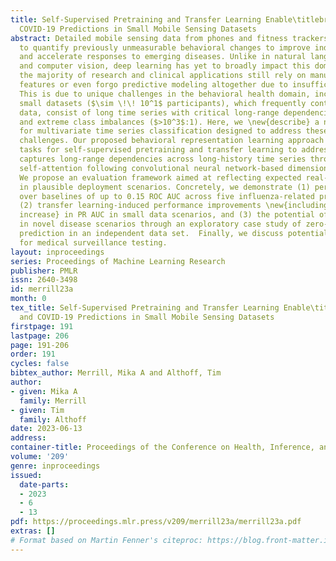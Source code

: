```yaml
---
title: Self-Supervised Pretraining and Transfer Learning Enable\titlebreak Flu and
  COVID-19 Predictions in Small Mobile Sensing Datasets
abstract: Detailed mobile sensing data from phones and fitness trackers offer an opportunity
  to quantify previously unmeasurable behavioral changes to improve individual health
  and accelerate responses to emerging diseases. Unlike in natural language processing
  and computer vision, deep learning has yet to broadly impact this domain, in which
  the majority of research and clinical applications still rely on manually defined
  features or even forgo predictive modeling altogether due to insufficient accuracy.
  This is due to unique challenges in the behavioral health domain, including very
  small datasets ($\sim \!\! 10^1$ participants), which frequently contain missing
  data, consist of long time series with critical long-range dependencies (length$<10^4$),
  and extreme class imbalances ($>10^3$:1). Here, we \new{describe} a neural architecture
  for multivariate time series classification designed to address these unique domain
  challenges. Our proposed behavioral representation learning approach combines novel
  tasks for self-supervised pretraining and transfer learning to address data scarcity,  and
  captures long-range dependencies across long-history time series through transformer
  self-attention following convolutional neural network-based dimensionality reduction.
  We propose an evaluation framework aimed at reflecting expected real-world performance
  in plausible deployment scenarios. Concretely, we demonstrate (1) performance improvements
  over baselines of up to 0.15 ROC AUC across five influenza-related prediction tasks,
  (2) transfer learning-induced performance improvements \new{including a 16% relative
  increase} in PR AUC in small data scenarios, and (3) the potential of transfer learning
  in novel disease scenarios through an exploratory case study of zero-shot COVID-19
  prediction in an independent data set.  Finally, we discuss potential implications
  for medical surveillance testing.
layout: inproceedings
series: Proceedings of Machine Learning Research
publisher: PMLR
issn: 2640-3498
id: merrill23a
month: 0
tex_title: Self-Supervised Pretraining and Transfer Learning Enable\titlebreak Flu
  and COVID-19 Predictions in Small Mobile Sensing Datasets
firstpage: 191
lastpage: 206
page: 191-206
order: 191
cycles: false
bibtex_author: Merrill, Mika A and Althoff, Tim
author:
- given: Mika A
  family: Merrill
- given: Tim
  family: Althoff
date: 2023-06-13
address:
container-title: Proceedings of the Conference on Health, Inference, and Learning
volume: '209'
genre: inproceedings
issued:
  date-parts:
  - 2023
  - 6
  - 13
pdf: https://proceedings.mlr.press/v209/merrill23a/merrill23a.pdf
extras: []
# Format based on Martin Fenner's citeproc: https://blog.front-matter.io/posts/citeproc-yaml-for-bibliographies/
---
```

